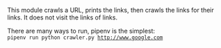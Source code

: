 This module crawls a URL, prints the links, then crawls the links for their links.  It does not visit the links of links.  

There are many ways to run, pipenv is the simplest:  
<code>pipenv run python crawler.py http://www.google.com</code>

